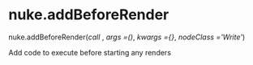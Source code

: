 # nuke.addBeforeRender
nuke.addBeforeRender(_call_ , _args =()_, _kwargs ={}_, _nodeClass ='Write'_)

Add code to execute before starting any renders